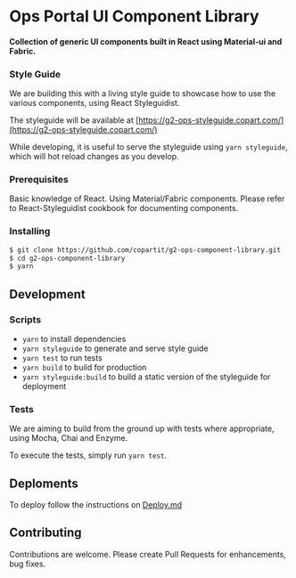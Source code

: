 # Ops Portal UI Component Library

#### Collection of generic UI components built in React using Material-ui and Fabric.

### Style Guide

We are building this with a living style guide to showcase how to use the various components, using React Styleguidist.

The styleguide will be available at [https://g2-ops-styleguide.copart.com/](https://g2-ops-styleguide.copart.com/)

While developing, it is useful to serve the styleguide using `yarn styleguide`, which will hot reload changes as you develop.

### Prerequisites

Basic knowledge of React.
Using Material/Fabric components.
Please refer to React-Styleguidist cookbook for documenting components.

### Installing

```sh
$ git clone https://github.com/copartit/g2-ops-component-library.git
$ cd g2-ops-component-library
$ yarn
```

## Development

### Scripts

* `yarn` to install dependencies
* `yarn styleguide` to generate and serve style guide
* `yarn test` to run tests
* `yarn build` to build for production
* `yarn styleguide:build` to build a static version of the styleguide for deployment

### Tests

We are aiming to build from the ground up with tests where appropriate, using Mocha, Chai and Enzyme.

To execute the tests, simply run `yarn test`.

## Deploments

To deploy follow the instructions on [Deploy.md](https://github.com/copartit/g2-ops-component-library/blob/master/Deploy.md)

## Contributing

Contributions are welcome. Please create Pull Requests for enhancements, bug fixes.
